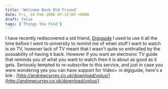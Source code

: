 ```yaml
---
title: 'Welcome Back Old Friend'
date: Fri, 24 Feb 2006 07:12:09 +0000
draft: false
tags: ['Things You Find']
---
```


I have recently rediscovered a old friend, [Digiguide](http://getdigiguide.com/?p=1&r=130332) I used to use it all the time before I went to university to remind me of when stuff I want to watch is on TV, however lack of TV meant that I wasn't quite so enthralled by the possability of having it back. However if you want an electronic TV guide that reminds you of what you want to watch then it is about as good as it gets. Seriously tempted to re-subscribe to this service, and just in case you were wondering yes you can have support for Video+ in digiguide, here's a link : [http://andrewcurrey.co.uk/download/vplus/](http://andrewcurrey.co.uk/download/vplus/)